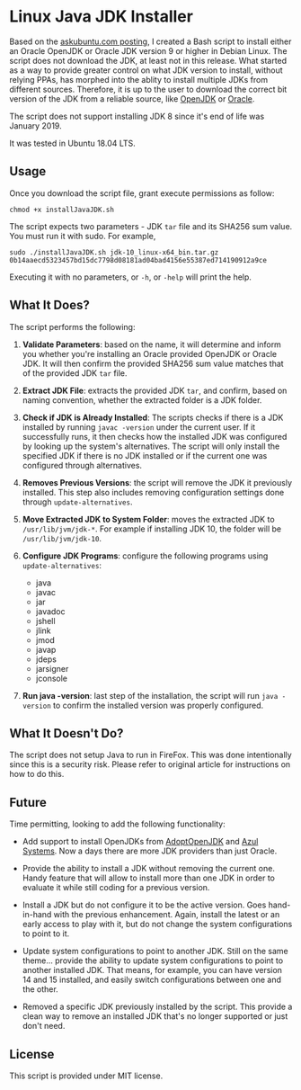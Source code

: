 
# Linux Java JDK Installer

Based on the [askubuntu.com posting](https://askubuntu.com/questions/56104/how-can-i-install-sun-oracles-proprietary-java-jdk-6-7-8-or-jre), I created a Bash script to install either an Oracle OpenJDK or Oracle JDK version 9 or higher in Debian Linux.  The script does not download the JDK, at least not in this release. What started as a way to provide greater control on what JDK version to install, without relying PPAs, has morphed into the ablity to install multiple JDKs from different sources.  Therefore, it is up to the user to download the correct bit version of the JDK from a reliable source, like [OpenJDK](http://openjdk.java.net/) or [Oracle](https://www.oracle.com/technetwork/java/index.html).

The script does not support installing JDK 8 since it's end of life was January 2019.

It was tested in Ubuntu 18.04 LTS.

## Usage

Once you download the script file, grant execute permissions as follow:

    chmod +x installJavaJDK.sh

The script expects two parameters - JDK `tar` file and its SHA256 sum value.  You must run it with sudo.  For example,

    sudo ./installJavaJDK.sh jdk-10_linux-x64_bin.tar.gz 0b14aaecd5323457bd15dc7798d08181ad04bad4156e55387ed714190912a9ce

Executing it with no parameters, or `-h`, or `-help` will print the help.

## What It Does?

The script performs the following:  

1. **Validate Parameters**: based on the name, it will determine and inform you whether you're installing an Oracle provided OpenJDK or Oracle JDK.  It will then confirm the provided SHA256 sum value matches that of the provided JDK `tar` file.

2. **Extract JDK File**: extracts the provided JDK `tar`, and confirm, based on naming convention, whether the extracted folder is a JDK folder.

3. **Check if JDK is Already Installed**: The scripts checks if there is a JDK installed by running `javac -version` under the current user.  If it successfully runs, it then checks how the installed JDK was configured by looking up the system's alternatives.  The script will only install the specified JDK if there is no JDK installed or if the current one was configured through alternatives.

4. **Removes Previous Versions**: the script will remove the JDK it previously installed.  This step also includes removing configuration settings done through `update-alternatives`.

5. **Move Extracted JDK to System Folder**: moves the extracted JDK to `/usr/lib/jvm/jdk-*`.  For example if installing JDK 10, the folder will be `/usr/lib/jvm/jdk-10`.

6. **Configure JDK Programs**: configure the following programs using `update-alternatives`:

    * java
    * javac
    * jar
    * javadoc
    * jshell
    * jlink
    * jmod
    * javap
    * jdeps
    * jarsigner
    * jconsole

7. **Run java -version**: last step of the installation, the script will run `java -version` to confirm the installed version was properly configured.

## What It Doesn't Do?

The script does not setup Java to run in FireFox.  This was done intentionally since this is a security risk.  Please refer to original article for instructions on how to do this.

## Future

Time permitting, looking to add the following functionality:

* Add support to install OpenJDKs from [AdoptOpenJDK](https://adoptopenjdk.net/) and [Azul Systems](https://www.azul.com/downloads/zulu-community/?architecture=x86-64-bit&package=jdk).  Now a days there are more JDK providers than just Oracle.

* Provide the ability to install a JDK without removing the current one.  Handy feature that will allow to install more than one JDK in order to evaluate it while still coding for a previous version.

* Install a JDK but do not configure it to be the active version.  Goes hand-in-hand with the previous enhancement.  Again, install the latest or an early access to play with it, but do not change the system configurations to point to it.

* Update system configurations to point to another JDK.  Still on the same theme... provide the ability to update system configurations to point to another installed JDK.  That means, for example, you can have version 14 and 15 installed, and easily switch configurations between one and the other.

* Removed a specific JDK previously installed by the script.  This provide a clean way to remove an installed JDK that's no longer supported or just don't need.

## License

This script is provided under MIT license.


